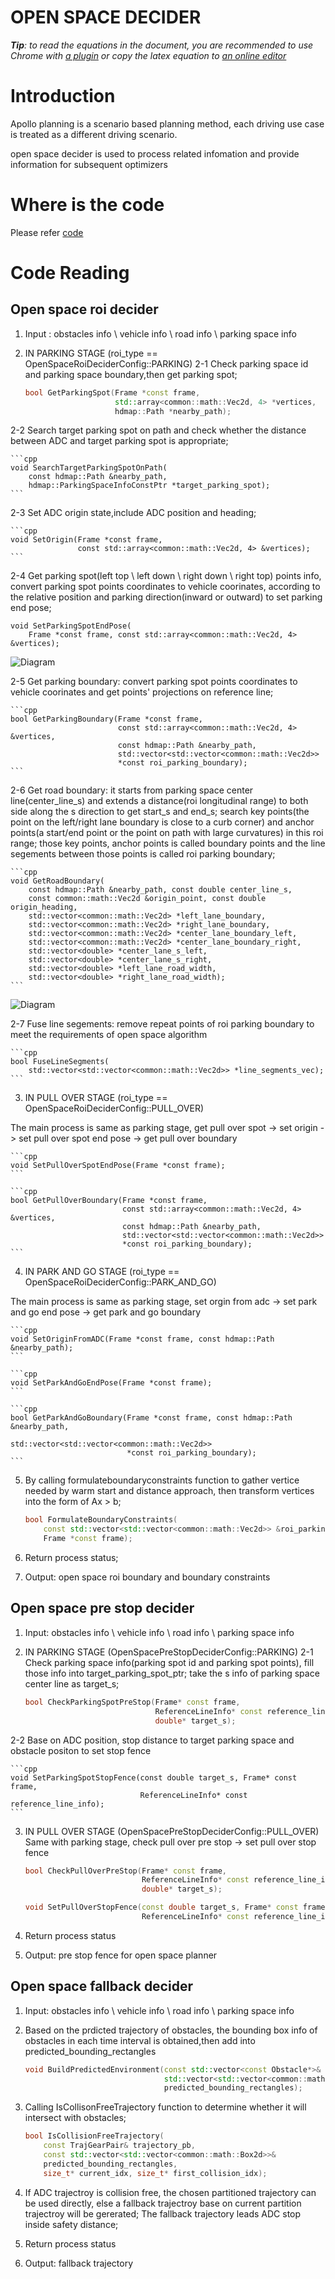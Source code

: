 # OPEN SPACE DECIDER

_**Tip**: to read the equations in the document, you are recommended to use Chrome with [a plugin](https://chrome.google.com/webstore/detail/tex-all-the-things/cbimabofgmfdkicghcadidpemeenbffn) or copy the latex equation to [an online editor](http://www.hostmath.com/)_

# Introduction

Apollo planning is a scenario based planning method, each driving use case is treated as a different driving scenario.

open space decider is used to process related infomation and provide information for subsequent optimizers 

# Where is the code

Please refer [code](https://github.com/ApolloAuto/apollo/modules/planning/tasks/deciders/open_space_decider/open_space_roi_decider.cc)

# Code Reading

## Open space roi decider

1. Input : obstacles info \ vehicle info \ road info \ parking space info

2. IN PARKING STAGE (roi_type == OpenSpaceRoiDeciderConfig::PARKING)
  2-1 Check parking space id and parking space boundary,then get parking spot;
  
    ```cpp
    bool GetParkingSpot(Frame *const frame,
                        std::array<common::math::Vec2d, 4> *vertices,
                        hdmap::Path *nearby_path);
    ```

  2-2 Search target parking spot on path and check whether the distance between ADC and target parking spot is appropriate;
  
    ```cpp
    void SearchTargetParkingSpotOnPath(
        const hdmap::Path &nearby_path,
        hdmap::ParkingSpaceInfoConstPtr *target_parking_spot);
    ``` 

  2-3 Set ADC origin state,include ADC position and heading;
  
    ```cpp
    void SetOrigin(Frame *const frame,
                   const std::array<common::math::Vec2d, 4> &vertices);
    ```

  2-4 Get parking spot(left top \ left down \ right down \ right top) points info, convert parking spot points coordinates to vehicle coorinates, according to the relative position and parking direction(inward or outward) to set parking end pose;
  
    void SetParkingSpotEndPose(
        Frame *const frame, const std::array<common::math::Vec2d, 4> &vertices);

  ![Diagram](images/open_space_decider_fig_2.png)   
  
  2-5 Get parking boundary: convert parking spot points coordinates to vehicle coorinates and get points' projections on reference line;
    
    ```cpp
    bool GetParkingBoundary(Frame *const frame,
                            const std::array<common::math::Vec2d, 4> &vertices,
                            const hdmap::Path &nearby_path,
                            std::vector<std::vector<common::math::Vec2d>>
                            *const roi_parking_boundary);
    ```
  2-6 Get road boundary: it starts from parking space center line(center_line_s) and extends a distance(roi longitudinal range) to both side along the s direction to get start_s and end_s; search key points(the point on the left/right lane boundary is close to a curb corner) and anchor points(a start/end point or the point on path with large curvatures) in this roi range; those key points, anchor points is called boundary points and the line segements between those points is called roi parking boundary; 
    
    ```cpp
    void GetRoadBoundary(
        const hdmap::Path &nearby_path, const double center_line_s,
        const common::math::Vec2d &origin_point, const double origin_heading,
        std::vector<common::math::Vec2d> *left_lane_boundary,
        std::vector<common::math::Vec2d> *right_lane_boundary,
        std::vector<common::math::Vec2d> *center_lane_boundary_left,
        std::vector<common::math::Vec2d> *center_lane_boundary_right,
        std::vector<double> *center_lane_s_left,
        std::vector<double> *center_lane_s_right,
        std::vector<double> *left_lane_road_width,
        std::vector<double> *right_lane_road_width);
    ```
  ![Diagram](images/open_space_decider_fig_1.png)
  
  2-7 Fuse line segements: remove repeat points of roi parking boundary to meet the requirements of open space algorithm

    ```cpp
    bool FuseLineSegments(
        std::vector<std::vector<common::math::Vec2d>> *line_segments_vec);
    ```

3. IN PULL OVER STAGE (roi_type == OpenSpaceRoiDeciderConfig::PULL_OVER) 
  
  The main process is same as parking stage, get pull over spot -> set origin -> set pull over spot end pose -> get pull over boundary 

    ```cpp 
    void SetPullOverSpotEndPose(Frame *const frame);
    ```

    ```cpp
    bool GetPullOverBoundary(Frame *const frame,
                             const std::array<common::math::Vec2d, 4> &vertices,
                             const hdmap::Path &nearby_path,
                             std::vector<std::vector<common::math::Vec2d>>
                             *const roi_parking_boundary);  
    ```                                                   

4. IN PARK AND GO STAGE (roi_type == OpenSpaceRoiDeciderConfig::PARK_AND_GO)

  The main process is same as parking stage, set orgin from adc -> set park and go end pose -> get park and go boundary 

    ```cpp
    void SetOriginFromADC(Frame *const frame, const hdmap::Path &nearby_path);
    ```

    ```cpp
    void SetParkAndGoEndPose(Frame *const frame);
    ```

    ```cpp
    bool GetParkAndGoBoundary(Frame *const frame, const hdmap::Path &nearby_path,
                              std::vector<std::vector<common::math::Vec2d>>
                              *const roi_parking_boundary);
    ```

5. By calling formulateboundaryconstraints function to gather vertice needed by warm start and distance approach, then transform vertices into the form of Ax > b;

    ```cpp
    bool FormulateBoundaryConstraints(
        const std::vector<std::vector<common::math::Vec2d>> &roi_parking_boundary,
        Frame *const frame);
    ```

6. Return process status;

7. Output: open space roi boundary and boundary constraints 

## Open space pre stop decider

1. Input: obstacles info \ vehicle info \ road info \ parking space info

2. IN PARKING STAGE (OpenSpacePreStopDeciderConfig::PARKING)
  2-1 Check parking space info(parking spot id and parking spot points), fill those info into target_parking_spot_ptr; take the s info of parking space center line as target_s;

    ```cpp
    bool CheckParkingSpotPreStop(Frame* const frame,
                                 ReferenceLineInfo* const reference_line_info,
                                 double* target_s);
    ```

  2-2 Base on ADC position, stop distance to target parking space and obstacle positon to set stop fence
    
    ```cpp
    void SetParkingSpotStopFence(const double target_s, Frame* const frame,
                                 ReferenceLineInfo* const reference_line_info);
    ```

3. IN PULL OVER STAGE (OpenSpacePreStopDeciderConfig::PULL_OVER)
  Same with parking stage, check pull over pre stop -> set pull over stop fence

    ```cpp
    bool CheckPullOverPreStop(Frame* const frame,
                              ReferenceLineInfo* const reference_line_info,
                              double* target_s);
    ```

    ```cpp
    void SetPullOverStopFence(const double target_s, Frame* const frame,
                              ReferenceLineInfo* const reference_line_info);
    ```

4. Return process status

5. Output: pre stop fence for open space planner

## Open space fallback decider 
1. Input: obstacles info \ vehicle info \ road info \ parking space info

2. Based on the prdicted trajectory of obstacles, the bounding box info of obstacles in each time interval is obtained,then add into predicted_bounding_rectangles

    ```cpp
    void BuildPredictedEnvironment(const std::vector<const Obstacle*>& obstacles,
                                   std::vector<std::vector<common::math::Box2d>>&
                                   predicted_bounding_rectangles);
    ```

3. Calling IsCollisonFreeTrajectory function to determine whether it will intersect with obstacles;

    ```cpp
    bool IsCollisionFreeTrajectory(
        const TrajGearPair& trajectory_pb,
        const std::vector<std::vector<common::math::Box2d>>&
        predicted_bounding_rectangles,
        size_t* current_idx, size_t* first_collision_idx);
    ```

4. If ADC trajectroy is collision free, the chosen partitioned trajectory can be used directly, else a fallback trajectroy base on current partition trajectroy will be gererated;
   The fallback trajectory leads ADC stop inside safety distance;

5. Return process status    

6. Output: fallback trajectory